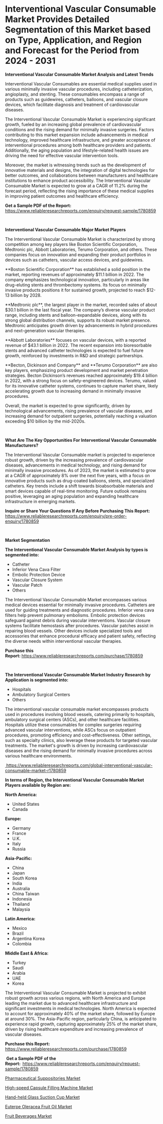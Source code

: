 <p><h1>Interventional Vascular Consumable Market Provides Detailed Segmentation of this Market based on Type, Application, and Region and Forecast for the Period from 2024 - 2031</h1></p><p><strong>Interventional Vascular Consumable Market Analysis and Latest Trends</strong></p>
<p><p>Interventional Vascular Consumables are essential medical supplies used in various minimally invasive vascular procedures, including catheterization, angioplasty, and stenting. These consumables encompass a range of products such as guidewires, catheters, balloons, and vascular closure devices, which facilitate diagnosis and treatment of cardiovascular diseases. </p><p>The Interventional Vascular Consumable Market is experiencing significant growth, fueled by an increasing global prevalence of cardiovascular conditions and the rising demand for minimally invasive surgeries. Factors contributing to this market expansion include advancements in medical technology, improved healthcare infrastructure, and greater acceptance of interventional procedures among both healthcare providers and patients. Additionally, the aging population and lifestyle-related health issues are driving the need for effective vascular intervention tools.</p><p>Moreover, the market is witnessing trends such as the development of innovative materials and designs, the integration of digital technologies for better outcomes, and collaborations between manufacturers and healthcare institutions to enhance product accessibility. The Interventional Vascular Consumable Market is expected to grow at a CAGR of 11.2% during the forecast period, reflecting the rising importance of these medical supplies in improving patient outcomes and healthcare efficiency.</p></p>
<p><strong>Get a Sample PDF of the Report:&nbsp;</strong> <a href="https://www.reliableresearchreports.com/enquiry/request-sample/1780859?utm_campaign=11&utm_medium=2&utm_source=Github&utm_content=ia&utm_term=09102024&utm_id=interventional-vascular-consumable">https://www.reliableresearchreports.com/enquiry/request-sample/1780859</a></p>
<p>&nbsp;</p>
<p><strong>Interventional Vascular Consumable Major Market Players</strong></p>
<p><p>The Interventional Vascular Consumable Market is characterized by strong competition among key players like Boston Scientific Corporation, Medtronic plc, Abbott Laboratories, Terumo Corporation, and others. These companies focus on innovation and expanding their product portfolios in devices such as catheters, vascular access devices, and guidewires.</p><p>**Boston Scientific Corporation** has established a solid position in the market, reporting revenues of approximately $11.1 billion in 2022. The company emphasizes technological innovation, particularly in areas like drug-eluting stents and thrombectomy systems. Its focus on minimally invasive products positions it for sustained growth, projected to reach $12-13 billion by 2028.</p><p>**Medtronic plc**, the largest player in the market, recorded sales of about $30.1 billion in the last fiscal year. The company’s diverse vascular product range, including stents and balloon-expandable devices, along with its strong global distribution channels, supports its robust market presence. Medtronic anticipates growth driven by advancements in hybrid procedures and next-generation vascular therapies.</p><p>**Abbott Laboratories** focuses on vascular devices, with a reported revenue of $43.1 billion in 2022. The recent expansion into bioresorbable stents and advanced catheter technologies is expected to fuel future growth, reinforced by investments in R&D and strategic partnerships.</p><p>**Becton, Dickinson and Company** and **Terumo Corporation** are also key players, emphasizing product development and market penetration strategies. Becton Dickinson’s revenues reached approximately $19.4 billion in 2022, with a strong focus on safety-engineered devices. Terumo, valued for its innovative catheter systems, continues to capture market share, likely accelerating growth due to increasing demand in minimally invasive procedures.</p><p>Overall, the market is expected to grow significantly, driven by technological advancements, rising prevalence of vascular diseases, and increasing demand for outpatient surgeries, potentially reaching a valuation exceeding $10 billion by the mid-2020s.</p></p>
<p>&nbsp;</p>
<p><strong>What Are The Key Opportunities For Interventional Vascular Consumable Manufacturers?</strong></p>
<p><p>The Interventional Vascular Consumable market is projected to experience robust growth, driven by the increasing prevalence of cardiovascular diseases, advancements in medical technology, and rising demand for minimally invasive procedures. As of 2023, the market is estimated to grow at a CAGR of approximately 8% over the next five years, with a focus on innovative products such as drug-coated balloons, stents, and specialized catheters. Key trends include a shift towards bioabsorbable materials and smart devices capable of real-time monitoring. Future outlook remains positive, leveraging an aging population and expanding healthcare infrastructure in emerging markets.</p></p>
<p><strong>Inquire or Share Your Questions If Any Before Purchasing This Report:</strong> <a href="https://www.reliableresearchreports.com/enquiry/pre-order-enquiry/1780859?utm_campaign=11&utm_medium=2&utm_source=Github&utm_content=ia&utm_term=09102024&utm_id=interventional-vascular-consumable">https://www.reliableresearchreports.com/enquiry/pre-order-enquiry/1780859</a></p>
<p>&nbsp;</p>
<p><strong>Market Segmentation</strong></p>
<p><strong>The Interventional Vascular Consumable Market Analysis by types is segmented into:</strong></p>
<p><ul><li>Catheter</li><li>Inferior Vena Cava Filter</li><li>Embolic Protection Device</li><li>Vascular Closure System</li><li>Vascular Patch</li><li>Others</li></ul></p>
<p><p>The Interventional Vascular Consumable Market encompasses various medical devices essential for minimally invasive procedures. Catheters are used for guiding treatments and diagnostic procedures. Inferior vena cava filters help prevent pulmonary embolisms. Embolic protection devices safeguard against debris during vascular interventions. Vascular closure systems facilitate hemostasis after procedures. Vascular patches assist in repairing blood vessels. Other devices include specialized tools and accessories that enhance procedural efficacy and patient safety, reflecting the diverse needs within interventional vascular therapies.</p></p>
<p><strong>Purchase this Report:&nbsp;</strong><a href="https://www.reliableresearchreports.com/purchase/1780859?utm_campaign=11&utm_medium=2&utm_source=Github&utm_content=ia&utm_term=09102024&utm_id=interventional-vascular-consumable">https://www.reliableresearchreports.com/purchase/1780859</a></p>
<p>&nbsp;</p>
<p><strong>The Interventional Vascular Consumable Market Industry Research by Application is segmented into:</strong></p>
<p><ul><li>Hospitals</li><li>Ambulatory Surgical Centers</li><li>Others</li></ul></p>
<p><p>The interventional vascular consumable market encompasses products used in procedures involving blood vessels, catering primarily to hospitals, ambulatory surgical centers (ASCs), and other healthcare facilities. Hospitals utilize these consumables for complex surgeries requiring advanced vascular interventions, while ASCs focus on outpatient procedures, promoting efficiency and cost-effectiveness. Other settings, such as specialty clinics, also leverage these products for targeted vascular treatments. The market's growth is driven by increasing cardiovascular diseases and the rising demand for minimally invasive procedures across various healthcare environments.</p></p>
<p><a href="https://www.reliableresearchreports.com/global-interventional-vascular-consumable-market-r1780859?utm_campaign=11&utm_medium=2&utm_source=Github&utm_content=ia&utm_term=09102024&utm_id=interventional-vascular-consumable">&nbsp;https://www.reliableresearchreports.com/global-interventional-vascular-consumable-market-r1780859</a></p>
<p><strong>In terms of Region, the Interventional Vascular Consumable Market Players available by Region are:</strong></p>
<p>
    <p> <strong> North America: </strong>
        <ul>
            <li>United States</li>
            <li>Canada</li>
        </ul>
        </p> 
    <p> <strong> Europe: </strong>
        <ul>
            <li>Germany</li>
            <li>France</li>
            <li>U.K.</li>
            <li>Italy</li>
            <li>Russia</li>
        </ul>
        </p> 
    <p> <strong> Asia-Pacific: </strong>
        <ul>
            <li>China</li>
            <li>Japan</li>
            <li>South Korea</li>
            <li>India</li>
            <li>Australia</li>
            <li>China Taiwan</li>
            <li>Indonesia</li>
            <li>Thailand</li>
            <li>Malaysia</li>
        </ul>
        </p> 
    <p> <strong> Latin America: </strong>
        <ul>
            <li>Mexico</li>
            <li>Brazil</li>
            <li>Argentina Korea</li>
            <li>Colombia</li>
        </ul>
        </p> 
    <p> <strong> Middle East & Africa: </strong>
        <ul>
            <li>Turkey</li>
            <li>Saudi</li>
            <li>Arabia</li>
            <li>UAE</li>
            <li>Korea</li>
        </ul>
    </p>
    </p>
<p><p>The Interventional Vascular Consumable Market is projected to exhibit robust growth across various regions, with North America and Europe leading the market due to advanced healthcare infrastructure and significant investments in medical technologies. North America is expected to account for approximately 40% of the market share, followed by Europe at around 30%. The Asia-Pacific region, particularly China, is anticipated to experience rapid growth, capturing approximately 25% of the market share, driven by rising healthcare expenditure and increasing prevalence of vascular diseases.</p></p>
<p><strong>Purchase this Report: </strong><a href="https://www.reliableresearchreports.com/purchase/1780859?utm_campaign=11&utm_medium=2&utm_source=Github&utm_content=ia&utm_term=09102024&utm_id=interventional-vascular-consumable">https://www.reliableresearchreports.com/purchase/1780859</a></p>
<p>&nbsp;<strong>Get a Sample PDF of the Report:&nbsp;&nbsp;</strong><a href="https://www.reliableresearchreports.com/enquiry/request-sample/1780859?utm_campaign=11&utm_medium=2&utm_source=Github&utm_content=ia&utm_term=09102024&utm_id=interventional-vascular-consumable">https://www.reliableresearchreports.com/enquiry/request-sample/1780859</a></p>
<p><strong></strong></p>
<p><p><a href="https://www.linkedin.com/pulse/pharmaceutical-suppositories-market-trends-insights-type-application-nvb3f?utm_campaign=11&utm_medium=2&utm_source=Github&utm_content=ia&utm_term=09102024&utm_id=interventional-vascular-consumable">Pharmaceutical Suppositories Market</a></p><p><a href="https://github.com/lawriesievelwij/Market-Research-Report-List-1/blob/main/high-speed-capsule-filling-machine-market.md?utm_campaign=11&utm_medium=2&utm_source=Github&utm_content=ia&utm_term=09102024&utm_id=interventional-vascular-consumable">High-speed Capsule Filling Machine Market</a></p><p><a href="https://github.com/mozsorpen/Market-Research-Report-List-1/blob/main/hand-held-glass-suction-cup-market.md?utm_campaign=11&utm_medium=2&utm_source=Github&utm_content=ia&utm_term=09102024&utm_id=interventional-vascular-consumable">Hand-held Glass Suction Cup Market</a></p><p><a href="https://www.linkedin.com/pulse/euterpe-oleracea-fruit-oil-market-size-share-competitive-landscape-p3nke?utm_campaign=11&utm_medium=2&utm_source=Github&utm_content=ia&utm_term=09102024&utm_id=interventional-vascular-consumable">Euterpe Oleracea Fruit Oil Market</a></p><p><a href="https://issuu.com/reportprime-2/docs/fruit-beverages-market-size-2030.pp_4f5ed49b82f4fe?utm_campaign=11&utm_medium=2&utm_source=Github&utm_content=ia&utm_term=09102024&utm_id=interventional-vascular-consumable">Fruit Beverages Market</a></p></p>